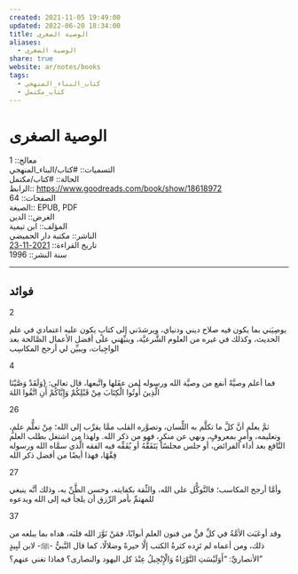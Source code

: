 ```yaml
---  
created: 2021-11-05 19:49:00  
updated: 2022-06-20 18:34:00  
title: الوصية الصغرى  
aliases:  
  - الوصية الصغرى  
share: true  
website: ar/notes/books  
tags:  
  - كتاب_البناء_المنهجي  
  - كتاب_مكتمل  
---  
```

  
  
# الوصية الصغرى  
  
معالج:: 1  
التسميات:: #كتاب/البناء_المنهجي  
الحالة:: #كتاب/مكتمل  
الرابط:: <https://www.goodreads.com/book/show/18618972>  
الصفحات:: 64  
الصيغة:: EPUB, PDF  
الغرض:: الدين  
المؤلف:: ابن تيمية  
الناشر:: مكتبة دار الحميضي  
تاريخ القراءة:: [2021-11-23](2021-11-23.md)  
سنة النشر:: 1996  
  
---  
  
## فوائد  
  
2  
  
يوصِيَني بما يكون فيه صلاح ديني ودنياي، ويرشدَني إلى كتابٍ يكون عليه اعتمادي في علم الحديث، وكذلك في غيره من العلوم الشَّرعيَّة، وينبِّهَني على أفضل الأعمال الصَّالحة بعد الواجِبات، ويبيِّن لي أرجح المكاسِب  
  
4  
  
فما أعلم وصيَّةً أنفع من وصيَّة الله ورسوله لمن عقَلها واتَّبعها، قال تعالى: {وَلَقَدْ وَصَّيْنَا الَّذِينَ أُوتُوا الْكِتَابَ مِنْ قَبْلِكُمْ وَإِيَّاكُمْ أَنِ اتَّقُوا اللهَ  
  
26  
  
ثمَّ يعلَم أنَّ كلَّ ما تكلَّم به اللِّسان، وتصوَّره القلب ممَّا يقرِّب إلى الله؛ مِنْ تعلُّم علمٍ، وتعليمه، وأمرٍ بمعروفٍ، ونهي عن منكرٍ، فهو من ذكر الله. ولهذا من اشتغل بطلب العلم النَّافع بعد أداء الفرائض، أو جلس مجلسًا يَتَفَقَّهُ أو يُفَقِّه فيه الفقه الَّذي سمَّاه الله ورسوله فِقْهًا، فهذا أيضًا من أفضل ذكر الله  
  
27  
  
وأمَّا أرجح المكاسب؛ فالتَّوكُّل على الله، والثِّقة بكفايته، وحسن الظَّنِّ به، وذلك أنَّه ينبغي للمهتمِّ بأمر الرِّزق أن يلجأ فيه إلى الله ويدعوه  
  
37  
  
وقد أوعَبَت الأمَّةُ في كلِّ فنٍّ من فنون العلم أبوابًا، فمَنْ نَوَّرَ الله قلبَه، هداه بما يبلغه من ذلك، ومن أعماه لم تَزِده كثرةُ الكتب إلَّا حيرةً وضلالًا، كما قال النَّبيُّ -ﷺ- لابن لَبِيدٍ الأنصاريِّ: “أَوَلَيْسَتِ التَّوْرَاةُ وَالْإِنْجِيلُ عِنْدَ كل اليهود والنصارى؟ فماذا تغني عنهم؟”  
